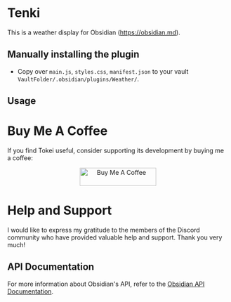# Tenki

This is a weather display for Obsidian (https://obsidian.md).






## Manually installing the plugin

- Copy over `main.js`, `styles.css`, `manifest.json` to your vault `VaultFolder/.obsidian/plugins/Weather/`.

## Usage


# Buy Me A Coffee

If you find Tokei useful, consider supporting its development by buying me a coffee:

<p align="center">
  <a href="https://www.buymeacoffee.com/mstam30561" target="_blank">
    <img src="https://cdn.buymeacoffee.com/buttons/default-orange.png" alt="Buy Me A Coffee" height="41" width="174">
  </a>
</p>

# Help and Support

I would like to express my gratitude to the members of the Discord community who have provided valuable help and support. Thank you very much!

## API Documentation

For more information about Obsidian's API, refer to the [Obsidian API Documentation](https://docs.obsidian.md/Home).
